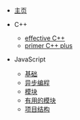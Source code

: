 <!-- docs/_sidebar.md -->

* [主页](./README.md)
* C++
    * [effective C++](./cpp/effective_cpp.md)
    * [primer C++ plus](./cpp/primer_cpp_plus.md)

* JavaScript 
    * [基础](./javascript/basic.md)
    * [异步编程](./javascript/async.md)
    * [模块](./javascript/module.md)
    * [有用的模块](./javascript/useful_module.md)
    * [项目结构](./javascript/project.md)